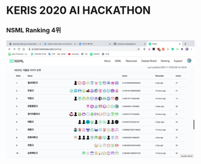 # KERIS 2020 AI HACKATHON

### NSML Ranking 4위

<img src="https://github.com/andong-jungang/keris/blob/main/%E1%84%89%E1%85%B3%E1%84%8F%E1%85%B3%E1%84%85%E1%85%B5%E1%86%AB%E1%84%89%E1%85%A3%E1%86%BA%202020-11-15%20%E1%84%8B%E1%85%A9%E1%84%8C%E1%85%A5%E1%86%AB%203.00.08.png?raw=true"></img>
